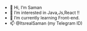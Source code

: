 - 👋 Hi, I’m Saman
- 👀 I’m interested in Java,Js,React !!
- 🌱 I’m currently learning Front-end.
- 📫 @ItsrealSaman (my Telegram ID)
